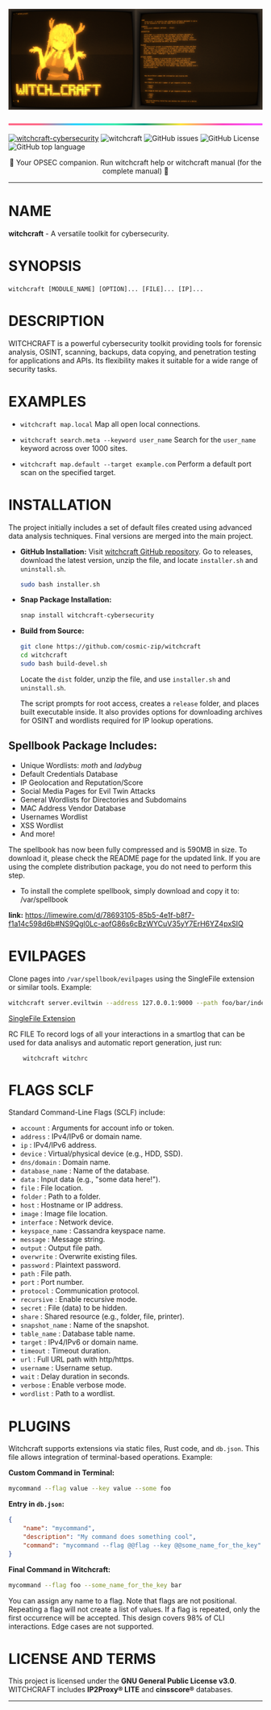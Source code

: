 ![banner](docs/images/splited.png)

![banner](docs/images/lineBar.png)

[![witchcraft-cybersecurity](https://snapcraft.io/witchcraft-cybersecurity/badge.svg)](https://snapcraft.io/witchcraft-cybersecurity)
![witchcraft](https://img.shields.io/github/actions/workflow/status/cosmic-zip/witchcraft/witchcraft.yml)
![GitHub issues](https://img.shields.io/github/issues/cosmic-zip/witchcraft)
![GitHub License](https://img.shields.io/github/license/cosmic-zip/witchcraft)
![GitHub top language](https://img.shields.io/github/languages/top/cosmic-zip/witchcraft)

<p align="center">
  🎉 Your OPSEC companion. Run witchcraft help or witchcraft manual (for the complete manual) 🎉
</p>

---

# NAME

**witchcraft** - A versatile toolkit for cybersecurity.

# SYNOPSIS

`witchcraft [MODULE_NAME] [OPTION]... [FILE]... [IP]...`

# DESCRIPTION

WITCHCRAFT is a powerful cybersecurity toolkit providing tools for forensic analysis, OSINT, scanning, backups, data copying, and penetration testing for applications and APIs. Its flexibility makes it suitable for a wide range of security tasks.

# EXAMPLES

- `witchcraft map.local`
  Map all open local connections.

- `witchcraft search.meta --keyword user_name`
  Search for the `user_name` keyword across over 1000 sites.

- `witchcraft map.default --target example.com`
  Perform a default port scan on the specified target.

# INSTALLATION

The project initially includes a set of default files created using advanced data analysis techniques. Final versions are merged into the main project.

- **GitHub Installation:**
  Visit [witchcraft GitHub repository](https://github.com/cosmic-zip/witchcraft).
  Go to releases, download the latest version, unzip the file, and locate `installer.sh` and `uninstall.sh`.

    ```bash
    sudo bash installer.sh
    ```

- **Snap Package Installation:**

    ```bash
    snap install witchcraft-cybersecurity
    ```

- **Build from Source:**

    ```bash
    git clone https://github.com/cosmic-zip/witchcraft
    cd witchcraft
    sudo bash build-devel.sh
    ```

    Locate the `dist` folder, unzip the file, and use `installer.sh` and `uninstall.sh`.

    The script prompts for root access, creates a `release` folder, and places built executable inside. It also provides options for downloading archives for OSINT and wordlists required for IP lookup operations.

## Spellbook Package Includes:

- Unique Wordlists: _moth_ and _ladybug_
- Default Credentials Database
- IP Geolocation and Reputation/Score
- Social Media Pages for Evil Twin Attacks
- General Wordlists for Directories and Subdomains
- MAC Address Vendor Database
- Usernames Wordlist
- XSS Wordlist
- And more!

The spellbook has now been fully compressed and is 590MB in size. To download it,
please check the README page for the updated link. If you are using the complete
distribution package, you do not need to perform this step.

- To install the complete spellbook, simply download and copy it to: /var/spellbook

**link:** https://limewire.com/d/78693105-85b5-4e1f-b8f7-f1a14c598d6b#NS9Qgl0Lc-aofG86s6cBzWYCuV35yY7ErH6YZ4pxSIQ

# EVILPAGES

Clone pages into `/var/spellbook/evilpages` using the SingleFile extension or similar tools. Example:

```bash
witchcraft server.eviltwin --address 127.0.0.1:9000 --path foo/bar/index.html
```

[SingleFile Extension](https://addons.mozilla.org/en-US/firefox/addon/single-file/)

RC FILE
To record logs of all your interactions in a smartlog that can be used for data analisys and
automatic report generation, just run:

```console
    witchcraft witchrc
```

# FLAGS SCLF

Standard Command-Line Flags (SCLF) include:

- `account` : Arguments for account info or token.
- `address` : IPv4/IPv6 or domain name.
- `ip` : IPv4/IPv6 address.
- `device` : Virtual/physical device (e.g., HDD, SSD).
- `dns/domain` : Domain name.
- `database_name` : Name of the database.
- `data` : Input data (e.g., "some data here!").
- `file` : File location.
- `folder` : Path to a folder.
- `host` : Hostname or IP address.
- `image` : Image file location.
- `interface` : Network device.
- `keyspace_name` : Cassandra keyspace name.
- `message` : Message string.
- `output` : Output file path.
- `overwrite` : Overwrite existing files.
- `password` : Plaintext password.
- `path` : File path.
- `port` : Port number.
- `protocol` : Communication protocol.
- `recursive` : Enable recursive mode.
- `secret` : File (data) to be hidden.
- `share` : Shared resource (e.g., folder, file, printer).
- `snapshot_name` : Name of the snapshot.
- `table_name` : Database table name.
- `target` : IPv4/IPv6 or domain name.
- `timeout` : Timeout duration.
- `url` : Full URL path with http/https.
- `username` : Username setup.
- `wait` : Delay duration in seconds.
- `verbose` : Enable verbose mode.
- `wordlist` : Path to a wordlist.

# PLUGINS

Witchcraft supports extensions via static files, Rust code, and `db.json`. This file allows integration of terminal-based operations. Example:

**Custom Command in Terminal:**

```bash
mycommand --flag value --key value --some foo
```

**Entry in `db.json`:**

```json
{
    "name": "mycommand",
    "description": "My command does something cool",
    "command": "mycommand --flag @@flag --key @@some_name_for_the_key"
}
```

**Final Command in Witchcraft:**

```bash
mycommand --flag foo --some_name_for_the_key bar
```

You can assign any name to a flag. Note that flags are not positional.
Repeating a flag will not create a list of values. If a flag is repeated,
only the first occurrence will be accepted. This design covers 98% of CLI
interactions. Edge cases are not supported.

# LICENSE AND TERMS

This project is licensed under the **GNU General Public License v3.0**.
WITCHCRAFT includes **IP2Proxy® LITE** and **cinsscore®** databases.

---

